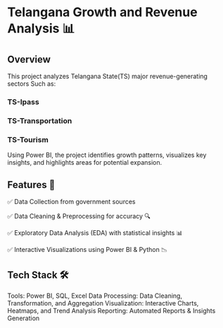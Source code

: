 
# Telangana Growth and Revenue Analysis 📊

## Overview

This project analyzes Telangana State(TS) major revenue-generating sectors Such as:

### TS-Ipass 

### TS-Transportation 

### TS-Tourism

Using Power BI, the project identifies growth patterns, visualizes key insights, and highlights areas for potential expansion.

## Features 🚀

✅ Data Collection from government sources 

✅ Data Cleaning & Preprocessing for accuracy 🔍

✅ Exploratory Data Analysis (EDA) with statistical insights 📊

✅ Interactive Visualizations using Power BI & Python 📉


## Tech Stack 🛠️

Tools: Power BI, SQL, Excel
Data Processing: Data Cleaning, Transformation, and Aggregation
Visualization: Interactive Charts, Heatmaps, and Trend Analysis
Reporting: Automated Reports & Insights Generation
